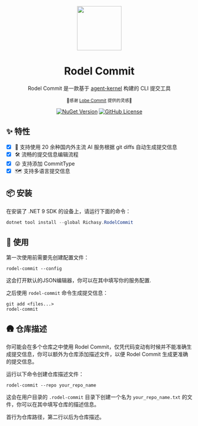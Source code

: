 <div align="center"><a name="readme-top"></a>
<img height="120" src="https://img.picui.cn/free/2025/02/24/67bc7e06c62b3.png">

<h1>Rodel Commit</h1>

Rodel Commit 是一款基于 [agent-kernel](https://github.com/Richasy/agent-kernel) 构建的 CLI 提交工具

<small>🩷感谢 [Lobe Commit](https://github.com/lobehub/lobe-cli-toolbox/packages/lobe-commit) 提供的灵感🩷</small>

[![NuGet Version](https://img.shields.io/nuget/v/Richasy.RodelCommit)](https://www.nuget.org/packages/Richasy.RodelCommit)
[![GitHub License](https://img.shields.io/github/license/Richasy/Rodel.Agent)](https://www.github.com/Richasy/Rodel.Agent)

</div>

## ✨ 特性

- [x] 🤯 支持使用 20 余种国内外主流 AI 服务根据 git diffs 自动生成提交信息
- [x] 🛠️ 流畅的提交信息编辑流程
- [x] 😜 支持添加 CommitType
- [x] 🗺️ 支持多语言提交信息

## 📦 安装

在安装了 .NET 9 SDK 的设备上，请运行下面的命令：

```powershell
dotnet tool install --global Richasy.RodelCommit
```

## 🤯 使用

第一次使用前需要先创建配置文件：

```shell
rodel-commit --config
```

这会打开默认的JSON编辑器，你可以在其中填写你的服务配置.

之后使用 `rodel-commit` 命令生成提交信息：

```shell
git add <files...>
rodel-commit
```

## 🛖 仓库描述

你可能会在多个仓库之中使用 Rodel Commit，仅凭代码变动有时候并不能准确生成提交信息，你可以额外为仓库添加描述文件，以便 Rodel Commit 生成更准确的提交信息。

运行以下命令创建仓库描述文件：

```shell
rodel-commit --repo your_repo_name
```

这会在用户目录的 `.rodel-commit` 目录下创建一个名为 `your_repo_name.txt` 的文件，你可以在其中填写仓库的描述信息。

首行为仓库路径，第二行以后为仓库描述。